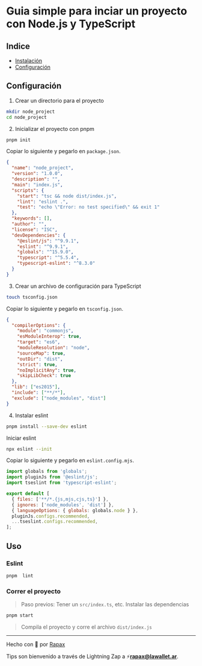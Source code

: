 # Guia simple para inciar un proyecto con Node.js y TypeScript

## Indice

- [Instalación](#instalación)
- [Configuración](#configuración)

## Configuración

1. Crear un directorio para el proyecto

```bash
mkdir node_project
cd node_project
```

2. Inicializar el proyecto con pnpm

```bash
pnpm init
```

Copiar lo siguiente y pegarlo en `package.json`.

```json
{
  "name": "node_project",
  "version": "1.0.0",
  "description": "",
  "main": "index.js",
  "scripts": {
    "start": "tsc && node dist/index.js",
    "lint": "eslint .",
    "test": "echo \"Error: no test specified\" && exit 1"
  },
  "keywords": [],
  "author": "",
  "license": "ISC",
  "devDependencies": {
    "@eslint/js": "^9.9.1",
    "eslint": "^9.9.1",
    "globals": "^15.9.0",
    "typescript": "^5.5.4",
    "typescript-eslint": "^8.3.0"
  }
}
```

3. Crear un archivo de configuración para TypeScript

```bash
touch tsconfig.json
```

Copiar lo siguiente y pegarlo en `tsconfig.json`.

```json
{
  "compilerOptions": {
    "module": "commonjs",
    "esModuleInterop": true,
    "target": "es6",
    "moduleResolution": "node",
    "sourceMap": true,
    "outDir": "dist",
    "strict": true,
    "noImplicitAny": true,
    "skipLibCheck": true
  },
  "lib": ["es2015"],
  "include": ["**/*"],
  "exclude": ["node_modules", "dist"]
}
```

4. Instalar eslint

```bash
pnpm install --save-dev eslint
```

Iniciar eslint

```bash
npx eslint --init
```

Copiar lo siguiente y pegarlo en `eslint.config.mjs`.

```javascript
import globals from 'globals';
import pluginJs from '@eslint/js';
import tseslint from 'typescript-eslint';

export default [
  { files: ['**/*.{js,mjs,cjs,ts}'] },
  { ignores: ['node_modules', 'dist'] },
  { languageOptions: { globals: globals.node } },
  pluginJs.configs.recommended,
  ...tseslint.configs.recommended,
];
```

## Uso

### Eslint

```bash
pnpm  lint
```

### Correr el proyecto

> Paso previos:
> Tener un `src/index.ts`, etc.
> Instalar las dependencias

```bash
pnpm start
```

> Compila el proyecto y corre el archivo `dist/index.js`

---

Hecho con :open_hands: por [Rapax](https://rapax.dev)

Tips son bienvenido a través de Lightning Zap a :zap:**rapax@lawallet.ar**.
